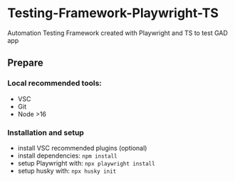 # Testing-Framework-Playwright-TS

Automation Testing Framework created with Playwright and TS to test GAD app

## Prepare

### Local recommended tools:

- VSC
- Git
- Node >16

### Installation and setup

- install VSC recommended plugins (optional)
- install dependencies: `npm install`
- setup Playwright with: `npx playwright install`
- setup husky with: `npx husky init`

